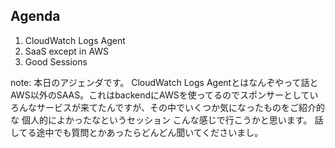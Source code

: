 ##  Agenda

1. CloudWatch Logs Agent
2. SaaS except in AWS
3. Good Sessions

note:
    本日のアジェンダです。
    CloudWatch Logs Agentとはなんぞやって話と
    AWS以外のSAAS。これはbackendにAWSを使ってるのでスポンサーとしていろんなサービスが来てたんですが、その中でいくつか気になったものをご紹介的な
    個人的によかったなというセッション
    こんな感じで行こうかと思います。
    話してる途中でも質問とかあったらどんどん聞いてくださいまし。
